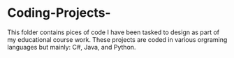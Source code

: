 # Coding-Projects-
This folder contains pices of code I have been tasked to design as part of my educational course work. These projects are coded in various orgraming languages but mainly: C#, Java, and Python. 
